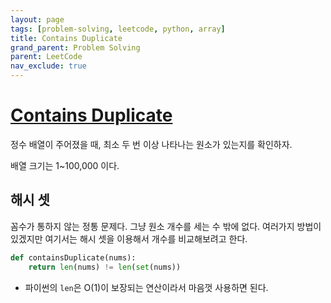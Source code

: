 ```yaml
---
layout: page
tags: [problem-solving, leetcode, python, array]
title: Contains Duplicate
grand_parent: Problem Solving
parent: LeetCode
nav_exclude: true
---
```


# [Contains Duplicate](https://leetcode.com/problems/contains-duplicate/)

 정수 배열이 주어졌을 때, 최소 두 번 이상 나타나는 원소가 있는지를
 확인하자.

 배열 크기는 1~100,000 이다.

## 해시 셋

 꼼수가 통하지 않는 정통 문제다. 그냥 원소 개수를 세는 수 밖에
 없다. 여러가지 방법이 있겠지만 여기서는 해시 셋을 이용해서 개수를
 비교해보려고 한다.

```python
def containsDuplicate(nums):
    return len(nums) != len(set(nums))
```

 - 파이썬의 `len`은 O(1)이 보장되는 연산이라서 마음껏 사용하면 된다.
